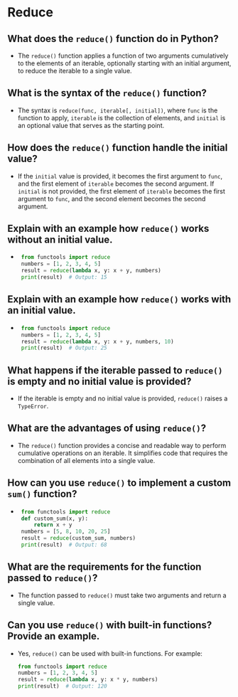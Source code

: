 # Reduce

## What does the `reduce()` function do in Python?
- The `reduce()` function applies a function of two arguments cumulatively to the elements of an iterable, optionally starting with an initial argument, to reduce the iterable to a single value.

## What is the syntax of the `reduce()` function?
- The syntax is `reduce(func, iterable[, initial])`, where `func` is the function to apply, `iterable` is the collection of elements, and `initial` is an optional value that serves as the starting point.

## How does the `reduce()` function handle the initial value?
- If the `initial` value is provided, it becomes the first argument to `func`, and the first element of `iterable` becomes the second argument. If `initial` is not provided, the first element of `iterable` becomes the first argument to `func`, and the second element becomes the second argument.

## Explain with an example how `reduce()` works without an initial value.
- ```python
   from functools import reduce
   numbers = [1, 2, 3, 4, 5]
   result = reduce(lambda x, y: x + y, numbers)
   print(result)  # Output: 15
   ```

## Explain with an example how `reduce()` works with an initial value.
- ```python
   from functools import reduce
   numbers = [1, 2, 3, 4, 5]
   result = reduce(lambda x, y: x + y, numbers, 10)
   print(result)  # Output: 25
   ```

## What happens if the iterable passed to `reduce()` is empty and no initial value is provided?
- If the iterable is empty and no initial value is provided, `reduce()` raises a `TypeError`.

## What are the advantages of using `reduce()`?
- The `reduce()` function provides a concise and readable way to perform cumulative operations on an iterable. It simplifies code that requires the combination of all elements into a single value.

## How can you use `reduce()` to implement a custom `sum()` function?
- ```python
   from functools import reduce
   def custom_sum(x, y):
       return x + y
   numbers = [5, 8, 10, 20, 25]
   result = reduce(custom_sum, numbers)
   print(result)  # Output: 68
   ```

## What are the requirements for the function passed to `reduce()`?
- The function passed to `reduce()` must take two arguments and return a single value.

## Can you use `reduce()` with built-in functions? Provide an example.
- Yes, `reduce()` can be used with built-in functions. For example:
  ```python
  from functools import reduce
  numbers = [1, 2, 3, 4, 5]
  result = reduce(lambda x, y: x * y, numbers)
  print(result)  # Output: 120
  ```